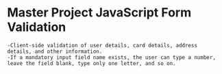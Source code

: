 # Master Project JavaScript Form Validation
    -Client-side validation of user details, card details, address details, and other information.
    -If a mandatory input field name exists, the user can type a number, leave the field blank, type only one letter, and so on.
